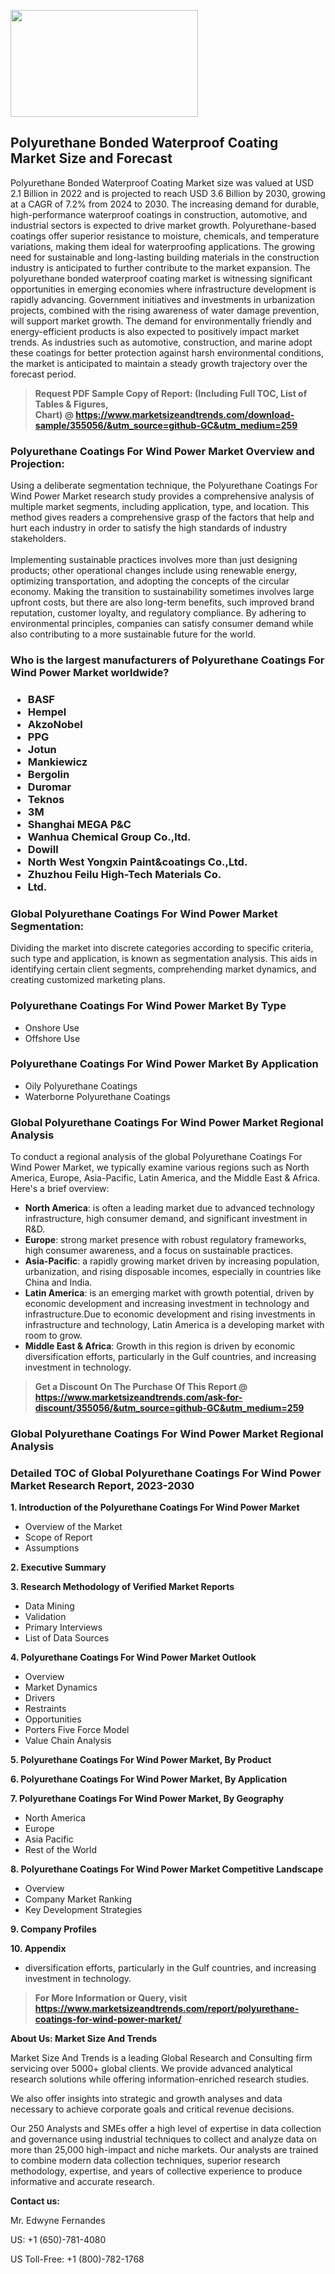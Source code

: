 <p><img class="alignnone size-medium wp-image-20088" src="https://ffe5etoiles.com/wp-content/uploads/2024/12/MST1-300x171.png" alt="" width="300" height="171" /></p><h2>Polyurethane Bonded Waterproof Coating Market Size and Forecast</h2><p>Polyurethane Bonded Waterproof Coating Market size was valued at USD 2.1 Billion in 2022 and is projected to reach USD 3.6 Billion by 2030, growing at a CAGR of 7.2% from 2024 to 2030. The increasing demand for durable, high-performance waterproof coatings in construction, automotive, and industrial sectors is expected to drive market growth. Polyurethane-based coatings offer superior resistance to moisture, chemicals, and temperature variations, making them ideal for waterproofing applications. The growing need for sustainable and long-lasting building materials in the construction industry is anticipated to further contribute to the market expansion. The polyurethane bonded waterproof coating market is witnessing significant opportunities in emerging economies where infrastructure development is rapidly advancing. Government initiatives and investments in urbanization projects, combined with the rising awareness of water damage prevention, will support market growth. The demand for environmentally friendly and energy-efficient products is also expected to positively impact market trends. As industries such as automotive, construction, and marine adopt these coatings for better protection against harsh environmental conditions, the market is anticipated to maintain a steady growth trajectory over the forecast period.</p></p><blockquote id="" class=""><strong>Request PDF Sample Copy of Report: (Including Full TOC, List of Tables &amp; Figures, Chart)&nbsp;@&nbsp;<strong><a href="https://www.marketsizeandtrends.com/download-sample/355056/&utm_source=github-GC&utm_medium=259" target="_blank">https://www.marketsizeandtrends.com/download-sample/355056/&utm_source=github-GC&utm_medium=259</a></strong></strong></blockquote><h3 id="" class="">Polyurethane Coatings For Wind Power Market&nbsp;Overview and Projection:</h3><p id="" class="">Using a deliberate segmentation technique, the Polyurethane Coatings For Wind Power Market research study provides a comprehensive analysis of multiple market segments, including application, type, and location. This method gives readers a comprehensive grasp of the factors that help and hurt each industry in order to satisfy the high standards of industry stakeholders. <br /> <br />Implementing sustainable practices involves more than just designing products; other operational changes include using renewable energy, optimizing transportation, and adopting the concepts of the circular economy. Making the transition to sustainability sometimes involves large upfront costs, but there are also long-term benefits, such improved brand reputation, customer loyalty, and regulatory compliance. By adhering to environmental principles, companies can satisfy consumer demand while also contributing to a more sustainable future for the world.</p><h3 id="" class="">Who is the largest manufacturers of&nbsp;Polyurethane Coatings For Wind Power Market worldwide?</h3><h3 class=""><p><ul><li>BASF </li><li> Hempel </li><li> AkzoNobel </li><li> PPG </li><li> Jotun </li><li> Mankiewicz </li><li> Bergolin </li><li> Duromar </li><li> Teknos </li><li> 3M </li><li> Shanghai MEGA P&C </li><li> Wanhua Chemical Group Co.,ltd. </li><li> Dowill </li><li> North West Yongxin Paint&coatings Co.,Ltd. </li><li> Zhuzhou Feilu High-Tech Materials Co. </li><li> Ltd.</li></ul></p></h3><h3 id="" class="">Global&nbsp;Polyurethane Coatings For Wind Power Market Segmentation:</h3><p id="" class="">Dividing the market into discrete categories according to specific criteria, such type and application, is known as segmentation analysis. This aids in identifying certain client segments, comprehending market dynamics, and creating customized marketing plans.</p><h3 id="" class="">Polyurethane Coatings For Wind Power Market&nbsp;By Type</h3><p><p><ul><li>Onshore Use</li><li> Offshore Use</p></li></ul></p></p><h3 id="" class="">Polyurethane Coatings For Wind Power Market&nbsp;By Application</h3><p class=""><p><ul><li>Oily Polyurethane Coatings</li><li> Waterborne Polyurethane Coatings</li></ul></p></p><h3 id="" class="">Global Polyurethane Coatings For Wind Power Market Regional Analysis</h3><p id="" class="">To conduct a regional analysis of the global Polyurethane Coatings For Wind Power Market, we typically examine various regions such as North America, Europe, Asia-Pacific, Latin America, and the Middle East &amp; Africa. Here's a brief overview:</p><ul><li><strong>North America</strong>: is often a leading market due to advanced technology infrastructure, high consumer demand, and significant investment in R&amp;D.</li><li><strong>Europe</strong>: strong market presence with robust regulatory frameworks, high consumer awareness, and a focus on sustainable practices.</li><li><strong>Asia-Pacific</strong>: a rapidly growing market driven by increasing population, urbanization, and rising disposable incomes, especially in countries like China and India.</li><li><strong>Latin America</strong>: is an emerging market with growth potential, driven by economic development and increasing investment in technology and infrastructure.Due to economic development and rising investments in infrastructure and technology, Latin America is a developing market with room to grow.</li><li><strong>Middle East &amp; Africa</strong>: Growth in this region is driven by economic diversification efforts, particularly in the Gulf countries, and increasing investment in technology.</li></ul><blockquote id="" class=""><strong>Get a Discount On The Purchase Of This Report @ <strong><a href="https://www.marketsizeandtrends.com/ask-for-discount/355056/&utm_source=github-GC&utm_medium=259" target="_blank">https://www.marketsizeandtrends.com/ask-for-discount/355056/&utm_source=github-GC&utm_medium=259</a></strong></strong></blockquote><h3 id="" class="">Global Polyurethane Coatings For Wind Power Market Regional Analysis</h3><h3 id="" class="">Detailed TOC of Global Polyurethane Coatings For Wind Power Market Research Report, 2023-2030</h3><p id="" class=""><strong>1. Introduction of the Polyurethane Coatings For Wind Power Market</strong></p><ul><li>Overview of the Market</li><li>Scope of Report</li><li>Assumptions</li></ul><p id="" class=""><strong>2. Executive Summary</strong></p><p id="" class=""><strong>3. Research Methodology of Verified Market Reports</strong></p><ul><li>Data Mining</li><li>Validation</li><li>Primary Interviews</li><li>List of Data Sources</li></ul><p id="" class=""><strong>4. Polyurethane Coatings For Wind Power Market Outlook</strong></p><ul><li>Overview</li><li>Market Dynamics</li><li>Drivers</li><li>Restraints</li><li>Opportunities</li><li>Porters Five Force Model</li><li>Value Chain Analysis</li></ul><p id="" class=""><strong>5. Polyurethane Coatings For Wind Power Market, By Product</strong></p><p id="" class=""><strong>6. Polyurethane Coatings For Wind Power Market, By Application</strong></p><p id="" class=""><strong>7. Polyurethane Coatings For Wind Power Market, By Geography</strong></p><ul><li>North America</li><li>Europe</li><li>Asia Pacific</li><li>Rest of the World</li></ul><p id="" class=""><strong>8. Polyurethane Coatings For Wind Power Market Competitive Landscape</strong></p><ul><li>Overview</li><li>Company Market Ranking</li><li>Key Development Strategies</li></ul><p id="" class=""><strong>9. Company Profiles</strong></p><p id="" class=""><strong>10. Appendix</strong></p><ul><li>diversification efforts, particularly in the Gulf countries, and increasing investment in technology.</li></ul><blockquote id="" class=""><strong>For More Information or Query, visit <strong><strong><a href="https://www.marketsizeandtrends.com/report/polyurethane-coatings-for-wind-power-market/" target="_blank">https://www.marketsizeandtrends.com/report/polyurethane-coatings-for-wind-power-market/</a></strong></strong></strong></blockquote><p id="" class=""><strong>About Us: Market Size And Trends</strong></p><p id="" class="">Market Size And Trends is a leading Global Research and Consulting firm servicing over 5000+ global clients. We provide advanced analytical research solutions while offering information-enriched research studies.</p><p id="" class="">We also offer insights into strategic and growth analyses and data necessary to achieve corporate goals and critical revenue decisions.</p><p id="" class="">Our 250 Analysts and SMEs offer a high level of expertise in data collection and governance using industrial techniques to collect and analyze data on more than 25,000 high-impact and niche markets. Our analysts are trained to combine modern data collection techniques, superior research methodology, expertise, and years of collective experience to produce informative and accurate research.</p><p id="" class=""><strong>Contact us:</strong></p><p id="" class="">Mr. Edwyne Fernandes</p><p id="" class="">US: +1 (650)-781-4080</p><p id="" class="">US Toll-Free: +1 (800)-782-1768</p>
